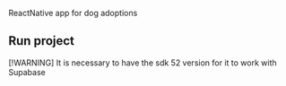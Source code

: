 ReactNative app for dog adoptions

## Run project
[!WARNING]
It is necessary to have the sdk 52 version for it to work with Supabase

